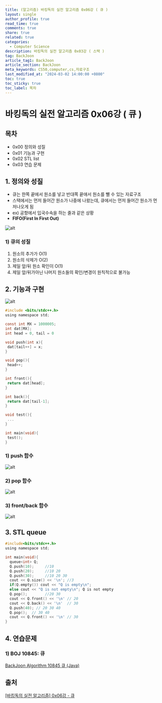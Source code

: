 ```yaml
---
title: (알고리즘) 바킹독의 실전 알고리즘 0x06강 ( 큐 )
layout: single
author_profile: true
read_time: true
comments: true
share: true
related: true
categories:
  - Computer Science
description: 바킹독의 실전 알고리즘 0x03강 ( 스택 )
tag: BackJoon
article_tag1: BackJoon
article_section: BackJoon
meta_keywords: CS50,computer,cs,자료구조
last_modified_at: "2024-03-02 14:00:00 +0800"
toc: true
toc_sticky: true
toc_label: 목차
---
```


# 바킹독의 실전 알고리즘 0x06강 ( 큐 )

## 목차

- 0x00 정의와 성질
- 0x01 기능과 구현
- 0x02 STL list
- 0x03 연습 문제

## 1. 정의와 성질

- 큐는 한쪽 끝에서 원소를 넣고 반대쪽 끝애서 원소를 뺄 수 있는 자료구조
- 스택에서는 먼저 들어간 원소가 나중에 나왔는데, 큐에서는 먼저 들어간 원소가 먼저나오게 됨
- ex) 공항에서 입국수속을 하는 줄과 같은 상황
- **FIFO(First In First Out)**

![alt](/assets/images/post/ComputerStudy/1093.png)

### 1) 큐의 성질

1. 원소의 추가가 O(1)
2. 원소의 삭제가 O(2)
3. 제일 앞/뒤 원소 확인이 O(1)
4. 제일 앞/뒤가아닌 나머지 원소들의 확인/변경이 원칙적으로 불가능

## 2. 기능과 구현

![alt](/assets/images/post/ComputerStudy/1094.png)

```c
#include <bits/stdc++.h>
using namespace std;

const int MX = 1000005;
int dat[MX];
int head = 0, tail = 0

void push(int x){
 dat[tail++] = x;
}

void pop(){
 head++;
}

int front(){
 return dat[head];
}

int back(){
 return dat[tail-1];
}

void test(){
 ...
}

int main(void){
 test();
}
```

### 1) push 함수

![alt](/assets/images/post/ComputerStudy/1095.png)

### 2) pop 함수

![alt](/assets/images/post/ComputerStudy/1096.png)

### 3) front/back 함수

![alt](/assets/images/post/ComputerStudy/1097.png)

## 3. STL queue

```c
#include<bits/stdc++.h>
using namespace std;

int main(void){
  queue<int> Q;
  Q.push(10);     //10
  Q.push(20);     //10 20
  Q.push(30);     //10 20 30
  cout << Q.size() << '\n'; //3
  if(Q.empty()) cout << "Q is empty\n";
  else cout << "Q is not empty\n"; Q is not empty
  Q.pop();        //20 30
  cout << Q.front() << '\n' // 20
  cout << Q.back() << '\n'  // 30
  Q.push(40); // 20 30 40
  Q.pop();  // 30 40
  cout << Q.front() << '\n' // 30
}
```

## 4. 연습문제

### 1) BOJ 10845: 큐

<a href="https://nicednjsdud.github.io/algorithm/Algorithm-BackJoon-BackJoon_10845/">BackJoon Algorithm 10845 큐 (Java)</a>

## 출처

<a href="https://www.youtube.com/watch?v=D_fwSy5tRAY&list=PLtqbFd2VIQv4O6D6l9HcD732hdrnYb6CY&index=7">[바킹독의 실전 알고리즘] 0x06강 - 큐</a>
